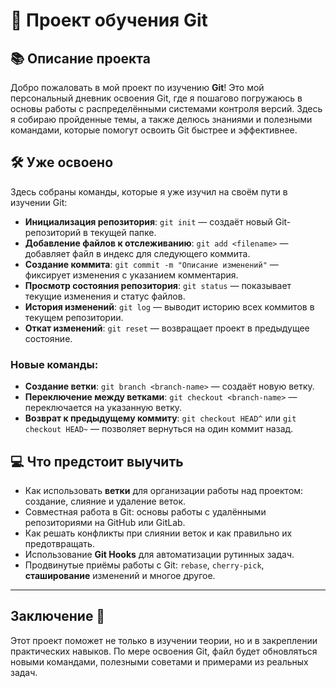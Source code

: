 # 📘 Проект обучения Git

## 📚 Описание проекта

Добро пожаловать в мой проект по изучению **Git**! Это мой персональный дневник освоения Git, где я пошагово погружаюсь в основы работы с распределёнными системами контроля версий. Здесь я собираю пройденные темы, а также делюсь знаниями и полезными командами, которые помогут освоить Git быстрее и эффективнее.

## 🛠️ Уже освоено

Здесь собраны команды, которые я уже изучил на своём пути в изучении Git:

- **Инициализация репозитория**: `git init` — создаёт новый Git-репозиторий в текущей папке.
- **Добавление файлов к отслеживанию**: `git add <filename>` — добавляет файл в индекс для следующего коммита.
- **Создание коммита**: `git commit -m "Описание изменений"` — фиксирует изменения с указанием комментария.
- **Просмотр состояния репозитория**: `git status` — показывает текущие изменения и статус файлов.
- **История изменений**: `git log` — выводит историю всех коммитов в текущем репозитории.
- **Откат изменений**: `git reset` — возвращает проект в предыдущее состояние.

### Новые команды:

- **Создание ветки**: `git branch <branch-name>` — создаёт новую ветку.
- **Переключение между ветками**: `git checkout <branch-name>` — переключается на указанную ветку.
- **Возврат к предыдущему коммиту**: `git checkout HEAD^` или `git checkout HEAD~` — позволяет вернуться на один коммит назад.

## 💻 Что предстоит выучить

- Как использовать **ветки** для организации работы над проектом: создание, слияние и удаление веток.
- Совместная работа в Git: основы работы с удалёнными репозиториями на GitHub или GitLab.
- Как решать конфликты при слиянии веток и как правильно их предотвращать.
- Использование **Git Hooks** для автоматизации рутинных задач.
- Продвинутые приёмы работы с Git: `rebase`, `cherry-pick`, **сташирование** изменений и многое другое.

---
## Заключение 🚀

Этот проект поможет не только в изучении теории, но и в закреплении практических навыков. По мере освоения Git, файл будет обновляться новыми командами, полезными советами и примерами из реальных задач.



